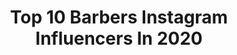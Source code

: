 ---
title: Top 10 Barbers Instagram Influencers In 2020
description: >-
  Find top barbers Instagram influencers in 2020. Most popular hashtags: #barber #model #hair.
platform: Instagram
hits: 3250
text_top: Identify the best Instagram accounts on inBeat.
text_bottom: Our platform aggregates 3250 Instagram influencers like this for you to collaborate.
profiles:
  - username: "samuelcarvalho_0"
    fullname: >-
      Samuel Carvalho
    bio: >-
      BA ✈️ SP📍 Barber: @barbersmc 💈 Cacheado | LifeStyle | Hairstylist
    location: "Brazil"
    followers: 29717
    engagement: 1527
    commentsToLikes: 0.146260
    id: ck15ra0qg6w9j0i19893dwxy7
    verified: false
    hashtags: "#123sentandochallenge"
  - username: "mani.rad46"
    fullname: >-
      ⚜️مانی راد⚜️
    bio: >-
      👑٬٬﮼مادرم‌تمام‌زندگیم 👑 📸 modeling.....👔📸 (تبلیغات دایرکت) @barber.manirad
    location: "Iran"
    followers: 10992
    engagement: 3295
    commentsToLikes: 0.082425
    id: ck0vxlyrmzkg90i19yvuojggd
    verified: false
    hashtags: ""
  - username: "pirayesh_top_cut"
    fullname: >-
      🔱Kianosh solbi🔱
    bio: >-
      💈Barber💈🇮🇷 The kites always rise with adverse winds 🌐آموزش خصوصی پذیرفته میشود🌐 🔵جهت رزرو نوبت فقط تماس بگیرید📞 Ayda💍 💙👑
    location: "Iran"
    followers: 3385
    engagement: 2306
    commentsToLikes: 0.324785
    id: ck9wik1cv2lu90j78ifjzv1bn
    verified: false
    hashtags: "#barberlove, #haircolor, #barberworld, #mod"
  - username: "rubien__"
    fullname: >-
      Mensfashion | Rubien
    bio: >-
      📍Germany MD | Fitness | Lifestyle | mensfashion 🎩 🏠From 🇹🇯🇸🇾 my shop @classic__barbershop_ #menswear #style #mensfashion
    location: "Germany"
    followers: 6727
    engagement: 1077
    commentsToLikes: 0.204815
    id: ck0tvbs8haqkm0i193al7a1va
    verified: false
    hashtags: "#menfashionblogger, #mensfashion, #menwithstreetstyle, #mensweardaily"
  - username: "nima.picasoo"
    fullname: >-
      nima.picasoo
    bio: >-
      ☆Number one☆ •barber ▪mashhad ▪Nima.picasoo ▪Mens hair stylist ✂ ▪journalist 👔 ▪Make-up artist 🎨 ▪address mashhad hashemie 3 tell 09358810481
    location: "Iran"
    followers: 8068
    engagement: 988
    commentsToLikes: 0.091851
    id: ck9wi406p0n9c0j78d060cnqw
    verified: false
    hashtags: "#hairstyles, #makeup, #hairstyle, #iran"
  - username: "barber_gach"
    fullname: >-
      barbergach
    bio: >-
      💈💈💈✂️✂️✂️✂️ barber gach✂️✂️✂️✂️💈💈💈 •آدرس: پانصد دستگاه سمت راست ايستگاه آخرحد فاصل شهرك خليج فارس
    location: "Iran"
    followers: 29736
    engagement: 466
    commentsToLikes: 0.120204
    id: ck9whv2k2zlun0j78w4vonkf2
    verified: false
    hashtags: ""
  - username: "keyvan_barber"
    fullname: >-
      Keyvan ansari
    bio: >-
      Official lnstagram page of keyvan Ansari ✂️celebeirty barber and make-up artist+instructor 📍located in tehran_shemiran center 📞+989120296993
    location: "Iran"
    followers: 50567
    engagement: 1235
    commentsToLikes: 0.028768
    id: ck8sw3zlkdo8q0j78c5ji36np
    verified: false
    hashtags: "#keyvanansari, #perspolis, #keyvan, #kamalkamyabinia"
  - username: "gl3isi"
    fullname: >-
      𝕲𝖑𝖊𝖎𝖘𝖎 𝕬𝖗𝖆𝖚𝖏𝖔
    bio: >-
      sbc - sp / 24y 🏳️‍🌈 parcerias via: direct 📥 seja seu próprio padrão leonina ♌ Beyhive 🐝 @gl3isi_barber💈
    location: "Brazil"
    followers: 34288
    engagement: 2823
    commentsToLikes: 0.027492
    id: ck8t0vrvvtic00j78dhv5q2n8
    verified: false
    hashtags: ""
  - username: "maher.barber.vip"
    fullname: >-
      داماد سرای ماهر
    bio: >-
      ⚜️Maher_barber_vip⚜️ 🔸hairstyle 🔸haircut 🔸makeup artist 🔸iran/ahwaz📍🇮🇷 🇹🇷 🇦🇪 دارای مدرک بین المللی از کشورترکیه وامارات متحده عربی
    location: "Iran"
    followers: 16112
    engagement: 484
    commentsToLikes: 0.087048
    id: ck9whqql3z1z30j78rqebl0el
    verified: false
    hashtags: "#barbers, #barbergrind, #thebarber, #khozestan"
  - username: "gabriell_boss"
    fullname: >-
      Gabriell Boss
    bio: >-
      📍Madrid 💈Barber💈 Underwear Model Co-founder: ⬇️
    location: "Spain"
    followers: 16529
    engagement: 1094
    commentsToLikes: 0.025636
    id: ck6tlp2386d6z0j718imm6o92
    verified: false
    hashtags: "#tattoos, #picture, #domingo, #picoftheday"
---